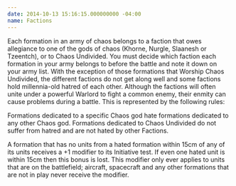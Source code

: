 ```yaml
---
date: 2014-10-13 15:16:15.000000000 -04:00
name: Factions
---
```

Each formation in an army of chaos belongs to a faction that owes allegiance to one of the gods of chaos (Khorne, Nurgle, Slaanesh or Tzeentch), or to Chaos Undivided. You must decide which faction each formation in your army belongs to before the battle and note it down on your army list. With the exception of those formations that Worship Chaos Undivided, the different factions do not get along well and some factions hold millennia-old hatred of each other. Although the factions will often unite under a powerful Warlord to fight a common enemy, their enmity can cause problems during a battle. This is represented by the following rules:

Formations dedicated to a specific Chaos god hate formations dedicated to any other Chaos god. Formations dedicated to Chaos Undivided do not suffer from hatred and are not hated by other Factions.

A formation that has no units from a hated formation within 15cm of any of its units receives a +1 modifier to its Initiative test. If even one hated unit is within 15cm then this bonus is lost. This modifier only ever applies to units that are on the battlefield; aircraft, spacecraft and any other formations that are not in play never receive the modifier.